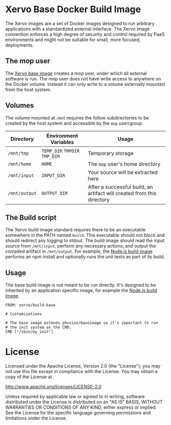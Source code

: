 # Xervo Base Docker Build Image

The Xervo images are a set of Docker images designed to run arbitrary 
applications with a standardized external interface. The Xervo image convention 
enforces a high degree of security and control required by PaaS environments 
and might not be suitable for small, more focused, deployments.

## The mop user
The [Xervo base image][baseimage] creates a mop user, under which all external 
software is run. The mop user does not have write access to anywhere on the 
Docker volume. Instead it can only write to a volume externally mounted from 
the host system.

## Volumes

The volume mounted at `/mnt` requires the follow subdirectories to be created 
by the host system and accessible by the `mop` user/group.


| Directory     | Environment Variables         | Usage
| ------------- | ----------------------------- | ----- 
| `/mnt/tmp`    | `TEMP_DIR` `TMPDIR` `TMP_DIR` | Temporary storage
| `/mnt/home`   | `HOME`                        | The `mop` user's home directory
| `/mnt/input`  | `INPUT_DIR`                   | Your source will be extracted here
| `/mnt/output` | `OUTPUT_DIR`                  | After a successful build, an artifact will created from this directory


## The Build script
The Xervo build image standard requires there to be an executable somewhere in 
the PATH named `build`. This executable should not block and should redirect 
any logging to stdout. The build image should read the input source from 
`/mnt/input`, perform any necessary actions, and output the compiled artifact 
in `/mnt/output`. For example, the [Node.js build image][node-build] performs 
an npm install and optionally runs the unit tests as part of its build.

## Usage
The base build image is not meant to be run directly. It's designed to be 
inherited by an application specific image, for example 
the [Node.js build image][node-build].

```
FROM: xervo/build-base

# Customizations

# The base image extends phusion/baseimage so it's important to run
# the init system as the CMD.
CMD ["/sbin/my_init"]
```

# License
Licensed under the Apache License, Version 2.0 (the "License"); you may not 
use this file except in compliance with the License. You may obtain a copy 
of the License at

http://www.apache.org/licenses/LICENSE-2.0

Unless required by applicable law or agreed to in writing, software 
distributed under the License is distributed on an "AS IS" BASIS, WITHOUT 
WARRANTIES OR CONDITIONS OF ANY KIND, either express or implied. See the 
License for the specific language governing permissions and limitations 
under the License.

[baseimage]: https://github.com/XervoIO/docker-base
[node-build]: https://github.com/XervoIO/docker-build-node